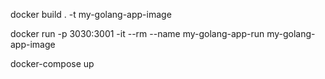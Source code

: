 docker build . -t my-golang-app-image

docker run -p 3030:3001 -it --rm --name my-golang-app-run my-golang-app-image

docker-compose up